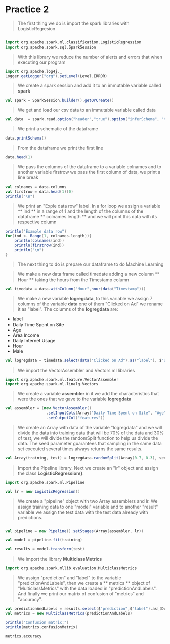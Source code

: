 # Practice 2

> The first thing we do is import the spark libraries with LogisticRegresion

```scala

import org.apache.spark.ml.classification.LogisticRegression
import org.apache.spark.sql.SparkSession

```
> With this library we reduce the number of alerts and errors that when executing our program

```scala
import org.apache.log4j._
Logger.getLogger("org").setLevel(Level.ERROR)
```
> We create a spark session and add it to an immutable variable called **spark**

```scala
val spark = SparkSession.builder().getOrCreate()
```
> We get and load our csv data to an immutable variable called data

```scala
val data  = spark.read.option("header","true").option("inferSchema", "true").format("csv").load("/home/eduardo/Escritorio/semestre_9/BigData/Unidad2/Practicas_Tareas/Practica2/advertising.csv")

```
> We print a schematic of the dataframe

```scala
data.printSchema()
```
> From the dataframe we print the first line

```scala
data.head(1)
```
> We pass the columns of the dataframe to a variable colnames and to another variable firstrow we pass the first column of data, we print a line break

```scala
val colnames = data.columns
val firstrow = data.head(1)(0)
println("\n")
```
> We print an "Exple data row" label.
In a for loop we assign a variable ** ind ** in a range of 1 and the length of the columns of the dataframe ** colnames.length ** and we will print this data with its respective column

```scala
println("Example data row")
for(ind <- Range(1, colnames.length)){
    println(colnames(ind))
    println(firstrow(ind))
    println("\n")
}
```
> The next thing to do is prepare our dataframe to do Machine Learning

> We make a new data frame called timedate adding a new column ** Hour ** taking the hours from the Timestamp column

```scala
val timedata = data.withColumn("Hour",hour(data("Timestamp")))
```
> We make a new variable **logregdata**, to this variable we assign 7 columns of the variable **data** one of them "Clicked on Ad" we rename it as "label". The columns of the **logregdata** are:
* label
* Daily Time Spent on Site
* Age
* Area Income
* Daily Internet Usage
* Hour
* Male

```scala
val logregdata = timedata.select(data("Clicked on Ad").as("label"), $"Daily Time Spent on Site", $"Age", $"Area Income", $"Daily Internet Usage", $"Hour", $"Male")
```
> We import the VectorAssembler and Vectors ml libraries

```scala
import org.apache.spark.ml.feature.VectorAssembler
import org.apache.spark.ml.linalg.Vectors
```
> We create a variable **assembler** in it we add the characteristics that were the ones that we gave to the variable **logregdata**

```scala
val assembler = (new VectorAssembler()
                  .setInputCols(Array("Daily Time Spent on Site", "Age","Area Income","Daily Internet Usage","Hour","Male"))
                  .setOutputCol("features"))

```
> We create an Array with data of the variable "logregdata" and we will divide the data into training data that will be 70% of the data and 30% of test, we will divide the randomSplit function to help us divide the data. The seed parameter guarantees that sampling in the same data set executed several times always returns the same results.

```scala
val Array(training, test) = logregdata.randomSplit(Array(0.7, 0.3), seed = 12345)
```
> Import the Pipeline library. Next we create an "lr" object and assign the class **LogisticRegression()**.


```scala
import org.apache.spark.ml.Pipeline

val lr = new LogisticRegression()
```

> We create a "pipeline" object with two Array assemblers and lr. We assign training data to one "model" variable and to another "result" variable we assign the test data with the test data already with predictions.

```scala

val pipeline = new Pipeline().setStages(Array(assembler, lr))

val model = pipeline.fit(training)

val results = model.transform(test)
```
> We import the library **MulticlassMetrics**

```scala
import org.apache.spark.mllib.evaluation.MulticlassMetrics
```
> We assign "prediction" and "label" to the variable "predictionAndLabels", then we create a ** metrics ** object of "MulticlassMetrics" with the data loaded in "predictionAndLabels". And finally we print our matrix of confusion of "metrics" and "accuracy".

```scala
val predictionAndLabels = results.select($"prediction",$"label").as[(Double, Double)].rdd
val metrics = new MulticlassMetrics(predictionAndLabels)

println("Confusion matrix:")
println(metrics.confusionMatrix)

metrics.accuracy
```
